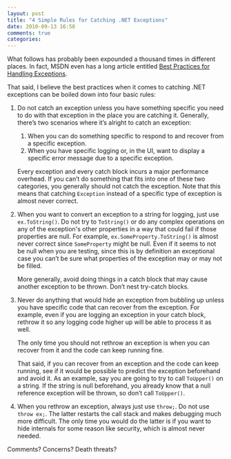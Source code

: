 ```yaml
---
layout: post
title: "4 Simple Rules for Catching .NET Exceptions"
date: 2010-09-13 16:58
comments: true
categories: 
---
```


What follows has probably been expounded a thousand times in different places.
In fact, MSDN even has a long article entitled
[Best Practices for Handling Exceptions](http://rrs.co/aMavUs).

That said, I believe the best practices when it comes to catching .NET
exceptions can be boiled down into four basic rules:

1.  Do not catch an exception unless you have something specific you need to do with
    that exception in the place you are catching it. Generally, there’s two
    scenarios where it’s alright to catch an exception:

    1. When you can do something specific to respond to and recover from a specific
    exception.
    2. When you have specific logging or, in the UI, want to display a specific error
    message due to a specific exception.

    Every exception and every catch block incurs a major performance overhead. If
    you can’t do something that fits into one of these two categories, you generally
    should not catch the exception. Note that this means that catching `Exception`
    instead of a specific type of exception is almost never correct.

2.  When you want to convert an exception to a string for logging, just use
    `ex.ToString()`. Do not try to `ToString()` or do any complex operations on any of
    the exception's other properties in a way that could fail if those properties are
    null. For example, `ex.SomeProperty.ToString()` is almost never correct since
    `SomeProperty` might be null. Even if it seems to not be null when you are
    testing, since this is by definition an exceptional case you can’t be sure what
    properties of the exception may or may not be filled.  

    More generally, avoid doing things in a catch block that may cause another
    exception to be thrown. Don’t nest try-catch blocks.

3.  Never do anything that would hide an exception from bubbling up unless you have
    specific code that can recover from the exception. For example, even if you are
    logging an exception in your catch block, rethrow it so any logging code higher
    up will be able to process it as well.
    
    The only time you should not rethrow an
    exception is when you can recover from it and the code can keep running fine.
    
    That said, if you can recover from an exception and the code can keep running,
    see if it would be possible to predict the exception beforehand and avoid it. As
    an example, say you are going to try to call `ToUpper()` on a string. If the
    string is null beforehand, you already know that a null reference exception will
    be thrown, so don’t call `ToUpper()`.

4.  When you rethrow an exception, always just use `throw;`. Do not use `throw ex;`.
    The latter restarts the call stack and makes debugging much more difficult. The only
    time you would do the latter is if you want to hide internals for some reason
    like security, which is almost never needed.

Comments? Concerns? Death threats?
